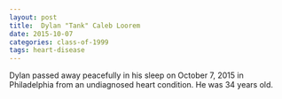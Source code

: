 ```yaml
---
layout: post
title:  Dylan "Tank" Caleb Loorem
date: 2015-10-07
categories: class-of-1999
tags: heart-disease
---
```

Dylan passed away peacefully in his sleep on October 7, 2015 in Philadelphia from an undiagnosed heart condition.  He was 34 years old.
